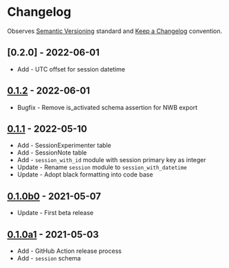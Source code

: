 # Changelog

Observes [Semantic Versioning](https://semver.org/spec/v2.0.0.html) standard and [Keep a Changelog](https://keepachangelog.com/en/1.0.0/) convention.

## [0.2.0] - 2022-06-01

+ Add - UTC offset for session datetime

## [0.1.2] - 2022-06-01

+ Bugfix - Remove is_activated schema assertion for NWB export

## [0.1.1] - 2022-05-10

+ Add - SessionExperimenter table
+ Add - SessionNote table
+ Add - `session_with_id` module with session primary key as integer
+ Update - Rename `session` module to `session_with_datetime`
+ Update - Adopt black formatting into code base

## [0.1.0b0] - 2021-05-07

+ Update - First beta release

## [0.1.0a1] - 2021-05-03

+ Add - GitHub Action release process
+ Add - `session` schema

[0.1.2]: https://github.com/datajoint/element-session/releases/tag/0.1.2
[0.1.1]: https://github.com/datajoint/element-session/compare/0.1.0b0...0.1.1
[0.1.0b0]: https://github.com/datajoint/element-session/releases/tag/0.1.0b0
[0.1.0a1]: https://github.com/datajoint/element-session/releases/tag/0.1.0a1
